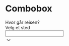 # Combobox

<Story>
<div class="ds-box--default-background ds-combobox ds-combobox--md">
  <label class="ds-label ds-label--md ds-font-weight--medium ds-combobox__label" for="combobox-:r85:">Hvor går reisen?</label>
  <div id="combobox-description-:r85:" class="ds-paragraph ds-paragraph--md ds-line-height--md ds-combobox__description">Velg et sted</div>
  <div class="ds-box--default-background ds-paragraph ds-paragraph--md ds-line-height--md ds-textfield__input ds-combobox__input__wrapper">
    <div class="ds-combobox__chip-and-input">
      <input aria-autocomplete="list" role="combobox" aria-expanded="false" aria-controls=":r82:" autocomplete="off" id="combobox-:r85:" aria-describedby="combobox-description-:r85:" class="ds-paragraph ds-paragraph--md ds-line-height--md ds-combobox__input" value="">
    </div>
    <div class="ds-combobox__arrow">
      <svg xmlns="http://www.w3.org/2000/svg" width="1em" height="1em" fill="none" viewBox="0 0 24 24" focusable="false" role="img" aria-labelledby="title-r86" font-size="1.5em"><title id="title-r86">arrow down</title><path fill="currentColor" fill-rule="evenodd" d="M5.97 9.47a.75.75 0 0 1 1.06 0L12 14.44l4.97-4.97a.75.75 0 1 1 1.06 1.06l-5.5 5.5a.75.75 0 0 1-1.06 0l-5.5-5.5a.75.75 0 0 1 0-1.06" clip-rule="evenodd"></path></svg>
    </div>
  </div>
  <div class="ds-combobox__error-message" id="combobox-error-:r85:" aria-live="polite" aria-relevant="additions removals"></div>
</div>
</Story>
